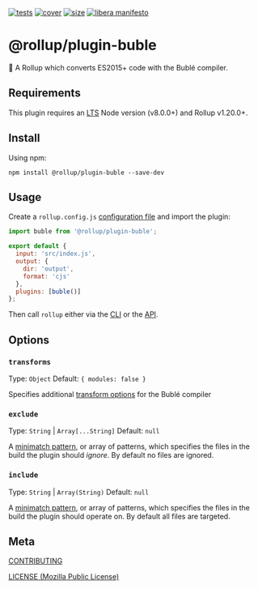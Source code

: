 [cover]: https://codecov.io/gh/rollup/plugins/buble/branch/master/graph/badge.svg
[cover-url]: https://codecov.io/gh/rollup/plugins
[size]: https://packagephobia.now.sh/badge?p=@rollup/plugin-buble
[size-url]: https://packagephobia.now.sh/result?p=@rollup/plugin-buble
[tests]: https://img.shields.io/circleci/project/github/rollup/plugins.svg
[tests-url]: https://circleci.com/gh/rollup/plugins

[![tests][tests]][tests-url]
[![cover][cover]][cover-url]
[![size][size]][size-url]
[![libera manifesto](https://img.shields.io/badge/libera-manifesto-lightgrey.svg)](https://liberamanifesto.com)

# @rollup/plugin-buble

🍣 A Rollup which converts ES2015+ code with the Bublé compiler.

## Requirements

This plugin requires an [LTS](https://github.com/nodejs/Release) Node version (v8.0.0+) and Rollup v1.20.0+.

## Install

Using npm:

```console
npm install @rollup/plugin-buble --save-dev
```

## Usage

Create a `rollup.config.js` [configuration file](https://www.rollupjs.org/guide/en/#configuration-files) and import the plugin:

```js
import buble from '@rollup/plugin-buble';

export default {
  input: 'src/index.js',
  output: {
    dir: 'output',
    format: 'cjs'
  },
  plugins: [buble()]
};
```

Then call `rollup` either via the [CLI](https://www.rollupjs.org/guide/en/#command-line-reference) or the [API](https://www.rollupjs.org/guide/en/#javascript-api).

## Options

### `transforms`
Type: `Object`
Default: `{ modules: false }`

Specifies additional [transform options](https://buble.surge.sh/guide/) for the Bublé compiler

### `exclude`
Type: `String` | `Array[...String]`
Default: `null`

A [minimatch pattern](https://github.com/isaacs/minimatch), or array of patterns, which specifies the files in the build the plugin should _ignore_. By default no files are ignored.

### `include`
Type: `String` | `Array(String)`
Default: `null`

A [minimatch pattern](https://github.com/isaacs/minimatch), or array of patterns, which specifies the files in the build the plugin should operate on. By default all files are targeted.

## Meta

[CONTRIBUTING](./.github/CONTRIBUTING.md)

[LICENSE (Mozilla Public License)](./LICENSE)
